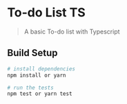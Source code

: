 # To-do List TS

> A basic To-do list with Typescript


## Build Setup

``` bash
# install dependencies
npm install or yarn

# run the tests
npm test or yarn test
```